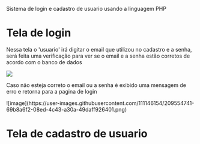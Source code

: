 Sistema de login e cadastro de usuario usando a linguagem PHP

<h1>Tela de login</h1>
<p> Nessa tela o 'usuario' irá digitar o email que utilizou no cadastro e a senha, será feita uma verificação para ver se o email e a senha estão corretos de acordo com o banco de dados</p>
<img src= "https://user-images.githubusercontent.com/111146154/209554028-9cdc59fb-5330-45cd-9246-7130cc2e2d14.png">
<p> Caso não esteja correto o email ou a senha é exibido uma mensagem de erro e retorna para a pagina de login</p>
![image](https://user-images.githubusercontent.com/111146154/209554741-69b8a6f2-08ed-4c43-a30a-49daff926401.png)

<h1>Tela de cadastro de usuario</h1>
